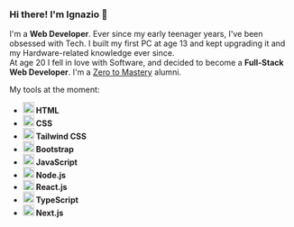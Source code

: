 ### Hi there! I'm Ignazio 👋

I'm a <b>Web Developer</b>.
Ever since my early teenager years, I've been obsessed with Tech. I built my first PC at age 13 and kept upgrading it and my Hardware-related knowledge ever since. <br>
At age 20 I fell in love with Software, and decided to become a <b>Full-Stack Web Developer</b>. I'm a <a href="https://github.com/zero-to-mastery">Zero to Mastery</a> alumni.

My tools at the moment: <br>
<ul>
<b>
<li><img src="https://cdn-icons-png.flaticon.com/512/1532/1532556.png" alt="HTML5" width="20" height="20"> HTML <br></li>
<li><img src="https://cdn-icons-png.flaticon.com/512/732/732190.png" alt="CSS3" width="20" height="20"> CSS <br></li>
<li><img src="https://upload.wikimedia.org/wikipedia/commons/thumb/d/d5/Tailwind_CSS_Logo.svg/2048px-Tailwind_CSS_Logo.svg.png" alt="Tailwind CSS" width="20" height="20"> Tailwind CSS <br></li>
<li><img src="https://getbootstrap.com/docs/5.3/assets/brand/bootstrap-logo-shadow.png" alt="Bootstrap" width="20" height="20"> Bootstrap <br></li>
<li><img src="https://cdn-icons-png.flaticon.com/512/5968/5968292.png" alt="JavaScript" width="20" height="20"> JavaScript <br></li>
<li><img src="https://cdn-icons-png.flaticon.com/512/5968/5968322.png" alt="Node.js" width="20" height="20"> Node.js </li>
<li><img src="https://upload.wikimedia.org/wikipedia/commons/thumb/a/a7/React-icon.svg/2300px-React-icon.svg.png" alt="React.js" width="20" height="18"> React.js </li>
<li><img src="https://upload.wikimedia.org/wikipedia/commons/4/4c/Typescript_logo_2020.svg" alt="TypeScript" width="20" height="20"> TypeScript </li>
<li><img src="https://files.raycast.com/4dnlt8m2mcb98bzc4zb8pggc4csi" alt="Next.js" width="20" height="20"> Next.js </li>


</b>
</ul>
  
